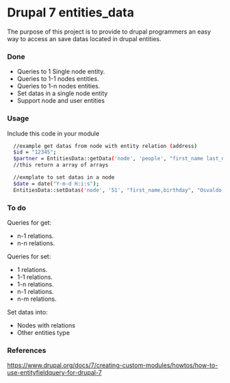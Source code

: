 Drupal 7 entities_data
=================

The purpose of this project is to provide to  drupal programmers an easy way to access an save datas located in drupal entities.

### Done
* Queries to 1 Single node entity.
* Queries to 1-1 nodes entities.
* Queries to 1-n nodes entities.
* Set datas in a single node entity
* Support node and user entities

### Usage
Include this code in your module
```bash
  //example get datas from node with entity relation (address)
  $id = "12345";
  $partner = EntitiesData::getData('node', 'people', "first_name last_name adress(node,street number)", "id=$id");
  //this return a array of arrays

  //exmplate to set datas in a node
  $date = date("Y-m-d H:i:s");
  EntitiesData::setDatas('node', '51', "first_name,birthday", "Osvaldo,$date");
```

### To do
Queries for get:
* n-1 relations.
* n-n relations.

Queries for set:
* 1 relations.
* 1-1 relations.
* 1-n relations.
* n-1 relations.
* n-m relations.

Set datas into:
* Nodes with relations
* Other entities type

### References
https://www.drupal.org/docs/7/creating-custom-modules/howtos/how-to-use-entityfieldquery-for-drupal-7
